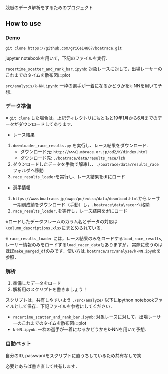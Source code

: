 競艇のデータ解析をするためのプロジェクト

## How to use
### Demo

`git clone https://github.com/griCe14807/boatrace.git`

jupyter notebookを用いて，下記のファイルを実行．

`racertime_scatter_and_rank_bar.ipynb`: 対象レースに対して，出場レーサーのこれまでのタイムを散布図にplot

`src/analysis/k-NN.ipynb`: 一枠の選手が一着になるかどうかをk-NNを用いて予想．


### データ準備
※ `git clone` した場合は，上記ディレクトリにもともと19年1月から6月までのデータがダウンロードしてあります．
- レース結果
1. `downloader_race_results.py`
を実行し、レース結果をダウンロード. 
    - ダウンロード元: `http://www1.mbrace.or.jp/od2/K/dindex.html`
    - ダウンロード先: `./boatrace/data/results_race/lzh`
2. ダウンロードしたデータを手動で解凍し、`./boatrace/data/results_race`フォルダへ移動
3. `race_results_loader`を実行し、レース結果をdfにロード
- 選手情報
1. `https://www.boatrace.jp/owpc/pc/extra/data/download.html`からレーサー期別成績をダウンロード（手動）し，`.boatrace\data\racer`へ格納
2. `race_results_loader.`を実行し，レース結果をdfにロード

※ロードしたデータフレームのカラム名とデータの対応は`\column_descriptions.xlsx`にまとめられている.

※ `race_results_loader` には，レース結果のみをロードする`load_race_results`, 
レーサー情報のみをロードする`load_racer_data`もありますが，
実際に使うのはほぼ`make_merged_df`のみです．使い方は`.boatrace/src/analyze/k-NN.ipynb`を参照．

### 解析
1. 準備したデータをロード
2. 解析用のスクリプトを書きましょう！

スクリプトは，共有しやすいよう
`./src/analyze/` 以下にipython notebookファイルとして保存．下記ファイルを参考にしてください．
 - `racertime_scatter_and_rank_bar.ipynb`: 対象レースに対して，出場レーサーのこれまでのタイムを散布図にplot
 - `k-NN.ipynb`: 一枠の選手が一着になるかどうかをk-NNを用いて予想．
 

### 自動ベット
自分のID, passwardをスクリプトに直うちしているため共有なしで笑

必要とあらば書き直して共有します．